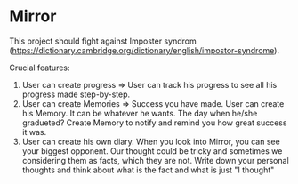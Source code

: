 # Mirror

This project should fight against Imposter syndrom (https://dictionary.cambridge.org/dictionary/english/impostor-syndrome).

Crucial features:

1. User can create progress => User can track his progress to see all his progress made step-by-step. 
2. User can create Memories => Success you have made. User can create his Memory. It can be whatever he wants. The day when he/she gradueted? Create Memory to notify and remind you how great success it was. 
3. User can create his own diary. When you look into Mirror, you can see your biggest opponent. Our thought could be tricky and sometimes we considering them as facts, which they are not. Write down your personal thoughts and think about what is the fact and what is just "I thought"
